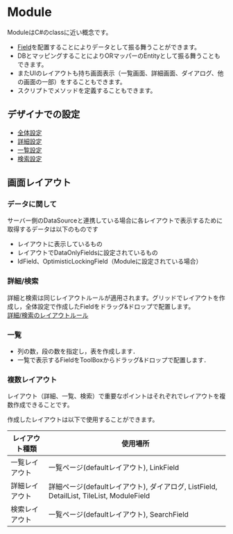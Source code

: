 # Module
ModuleはC#のclassに近い概念です。
- [Field](field.md)を配置することによりデータとして振る舞うことができます。
- DBとマッピングすることによりORマッパーのEntityとして振る舞うこともできます。
- またUIのレイアウトも持ち画面表示（一覧画面、詳細画面、ダイアログ、他の画面の一部）をすることもできます。
- スクリプトでメソッドを定義することもできます。

## デザイナでの設定
- [全体設定](module/module_general.md)
- [詳細設定](module/module_detail.md)
- [一覧設定](module/module_list.md)
- [検索設定](module/module_search.md)

## 画面レイアウト

### データに関して
サーバー側のDataSourceと連携している場合に各レイアウトで表示するために取得するデータは以下のものです
- レイアウトに表示しているもの
- レイアウトでDataOnlyFieldsに設定されているもの
- IdField、OptimisticLockingField（Moduleに設定されている場合）

### 詳細/検索
詳細と検索は同じレイアウトルールが適用されます。グリッドでレイアウトを作成し，全体設定で作成したFieldをドラッグ&ドロップで配置します。
<br>[詳細/検索のレイアウトルール](layout.md)

### 一覧
- 列の数，段の数を指定し，表を作成します．
- 一覧で表示するFieldをToolBoxからドラッグ&ドロップで配置します．

### 複数レイアウト
レイアウト（詳細、一覧、検索）で重要なポイントはそれぞれでレイアウトを複数作成できることです。

作成したレイアウトは以下で使用することができます。

| レイアウト種類 | 使用場所                                                                            |
|---------|---------------------------------------------------------------------------------|
| 一覧レイアウト | 一覧ページ(defaultレイアウト), LinkField                                                  |
| 詳細レイアウト | 詳細ページ(defaultレイアウト), ダイアログ, ListField, DetailList, TileList, ModuleField |
| 検索レイアウト | 一覧ページ(defaultレイアウト), SearchField                                                |
